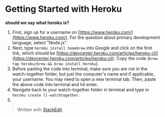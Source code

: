 
# Getting Started with Heroku
**should we say what heroku is?**

1. First, sign up for a username on [https://www.heroku.com/](https://www.heroku.com/). For the question about primary development language, select "Node.js".
2. Next, type ``heroku install homebrew`` into Google and click on the first link, which should be [https://devcenter.heroku.com/articles/heroku-cli](https://devcenter.heroku.com/articles/heroku-cli). Copy the code  (``
brew tap heroku/brew && brew install heroku
``).
3. Before pasting the code into terminal, make sure you are not in the watch-together folder, but just the computer's name and if applicable, your username. You may need to open a new terminal tab. Then, paste the above code into terminal and hit enter.
4. Navigate back to your watch-together folder in terminal and type in ``heroku create ll-watchtogether``.
5. 

> Written with [StackEdit](https://stackedit.io/).
<!--stackedit_data:
eyJoaXN0b3J5IjpbLTE3MjE2MTQ4MjQsLTEyNzQ4ODU1NzYsLT
E4ODE1MTE0ODIsMTkwMTIwODYxOCw1MDAxMjU4NzcsLTIwOTI4
OTQzOTgsNzMwOTk4MTE2XX0=
-->
